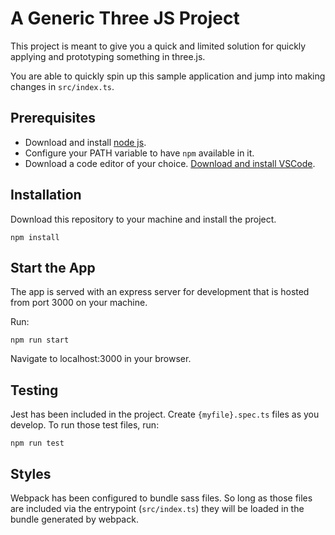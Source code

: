 # A Generic Three JS Project

This project is meant to give you a quick and limited solution for quickly applying and prototyping something in three.js.

You are able to quickly spin up this sample application and jump into making changes in `src/index.ts`.

## Prerequisites

- Download and install [node js](https://nodejs.org/en/download/).
- Configure your PATH variable to have `npm` available in it.
- Download a code editor of your choice. [Download and install VSCode](https://code.visualstudio.com/download).

## Installation

Download this repository to your machine and install the project.

```
npm install
```

## Start the App

The app is served with an express server for development that is hosted from port 3000 on your machine.

Run:

```
npm run start
```

Navigate to localhost:3000 in your browser.

## Testing

Jest has been included in the project. Create `{myfile}.spec.ts` files as you develop. To run those test files, run:

```
npm run test
```

## Styles

Webpack has been configured to bundle sass files. So long as those files are included via the entrypoint (`src/index.ts`) they will be loaded in the bundle generated by webpack.
